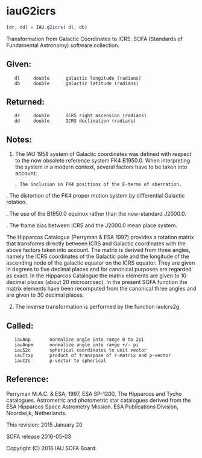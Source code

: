 # iauG2icrs

```js
[dr, dd] = IAU.g2icrs( dl, db)
```

Transformation from Galactic Coordinates to ICRS.
SOFA (Standards of Fundamental Astronomy) software collection.


## Given:
```
   dl     double      galactic longitude (radians)
   db     double      galactic latitude (radians)
```

## Returned:
```
   dr     double      ICRS right ascension (radians)
   dd     double      ICRS declination (radians)
```

## Notes:

1) The IAU 1958 system of Galactic coordinates was defined with
   respect to the now obsolete reference system FK4 B1950.0.  When
   interpreting the system in a modern context, several factors have
   to be taken into account:

```
   . The inclusion in FK4 positions of the E-terms of aberration.
```

   . The distortion of the FK4 proper motion system by differential
     Galactic rotation.

   . The use of the B1950.0 equinox rather than the now-standard
     J2000.0.

   . The frame bias between ICRS and the J2000.0 mean place system.

   The Hipparcos Catalogue (Perryman & ESA 1997) provides a rotation
   matrix that transforms directly between ICRS and Galactic
   coordinates with the above factors taken into account.  The
   matrix is derived from three angles, namely the ICRS coordinates
   of the Galactic pole and the longitude of the ascending node of
   the galactic equator on the ICRS equator.  They are given in
   degrees to five decimal places and for canonical purposes are
   regarded as exact.  In the Hipparcos Catalogue the matrix
   elements are given to 10 decimal places (about 20 microarcsec).
   In the present SOFA function the matrix elements have been
   recomputed from the canonical three angles and are given to 30
   decimal places.

2) The inverse transformation is performed by the function iauIcrs2g.

## Called:
```
   iauAnp       normalize angle into range 0 to 2pi
   iauAnpm      normalize angle into range +/- pi
   iauS2c       spherical coordinates to unit vector
   iauTrxp      product of transpose of r-matrix and p-vector
   iauC2s       p-vector to spherical
```

## Reference:
   Perryman M.A.C. & ESA, 1997, ESA SP-1200, The Hipparcos and Tycho
   catalogues.  Astrometric and photometric star catalogues
   derived from the ESA Hipparcos Space Astrometry Mission.  ESA
   Publications Division, Noordwijk, Netherlands.

This revision:   2015 January 20

SOFA release 2016-05-03

Copyright (C) 2016 IAU SOFA Board.